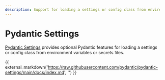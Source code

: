 ```yaml
---
description: Support for loading a settings or config class from environment variables or secrets files.
---
```


# Pydantic Settings

[Pydantic Settings](https://github.com/pydantic/pydantic-settings) provides optional Pydantic features for loading a settings or config class from environment variables or secrets files.

{{ external_markdown('https://raw.githubusercontent.com/pydantic/pydantic-settings/main/docs/index.md', '') }}
